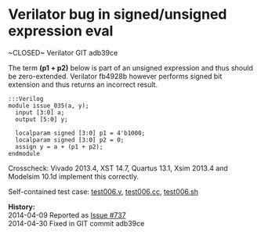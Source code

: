 
Verilator bug in signed/unsigned expression eval
================================================

~CLOSED~ Verilator GIT adb39ce

The term **(p1 + p2)** below is part of an unsigned expression and thus should
be zero-extended. Verilator fb4928b however performs signed bit extension
and thus returns an incorrect result.

    :::Verilog
    module issue_035(a, y);
      input [3:0] a;
      output [5:0] y;

      localparam signed [3:0] p1 = 4'b1000;
      localparam signed [3:0] p2 = 0;
      assign y = a + (p1 + p2);
    endmodule

Crosscheck: Vivado 2013.4, XST 14.7, Quartus 13.1, Xsim 2013.4 and Modelsim
10.1d implement this correctly.

Self-contained test case:
[test006.v](http://svn.clifford.at/handicraft/2014/verilatortest/test006.v),
[test006.cc](http://svn.clifford.at/handicraft/2014/verilatortest/test006.cc),
[test006.sh](http://svn.clifford.at/handicraft/2014/verilatortest/test006.sh)

**History:**  
2014-04-09 Reported as [Issue #737](http://www.veripool.org/issues/737-Verilator-Verilator-bug-in-signed-unsigned-expression-eval)  
2014-04-30 Fixed in GIT commit adb39ce
